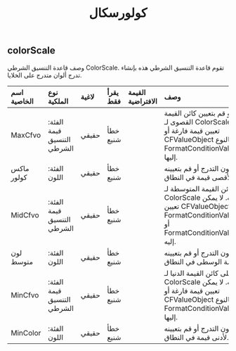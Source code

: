 ﻿---
title: كولورسكال
second_title: Aspose.Cells Cloud Documen
type: docs
url: /ar/specification/model/colorscale/
description: "Aspose.Cells مواصفات النموذج السحابي: ColorScale. تعامل بسهولة مع Excel ومستندات جداول البيانات الأخرى التي تحتوي على ميزات مثل الفتح والتوليد والتحرير والتقسيم والدمج والمقارنة والتحويل"
weight: 50
---
## **colorScale**

 وصف قاعدة التنسيق الشرطي ColorScale. تقوم قاعدة التنسيق الشرطي هذه بإنشاء تدرج ألوان متدرج على الخلايا.

| اسم الخاصية| نوع الملكية| لاغية| يقرأ فقط| القيمة الافتراضية| وصف|
|:- |:- |:- |:- |:- |:- |
| MaxCfvo| الفئة: قيمة التنسيق الشرطي| حقيقي| خطأ شنيع|| احصل على أو قم بتعيين كائن القيمة القصوى لـ ColorScale. لا يمكن تعيين قيمة فارغة أو CFValueObject بالنوع FormatConditionValueType.Min إليها.|
| ماكس كولور| الفئة: اللون| حقيقي| خطأ شنيع||احصل على لون التدرج أو قم بتعيينه لأقصى قيمة في النطاق.|
| MidCfvo| الفئة: قيمة التنسيق الشرطي| حقيقي| خطأ شنيع|| احصل على كائن القيمة المتوسطة لـ ColorScale أو قم بتعيينه. لا يمكن تعيين CFValueObject بالنوع FormatConditionValueType.Max أو FormatConditionValueType.Min إليه.|
| لون متوسط| الفئة: اللون| حقيقي| خطأ شنيع|| احصل على لون التدرج أو قم بتعيينه للقيمة الوسطى في النطاق.|
| MinCfvo| الفئة: قيمة التنسيق الشرطي| حقيقي| خطأ شنيع|| احصل على كائن القيمة الدنيا لـ ColorScale أو قم بتعيينه. لا يمكن تعيين قيمة فارغة أو CFValueObject بالنوع FormatConditionValueType.Max إليها.|
| MinColor| الفئة: اللون| حقيقي| خطأ شنيع|| احصل على لون التدرج أو قم بتعيينه لأدنى قيمة في النطاق.|


